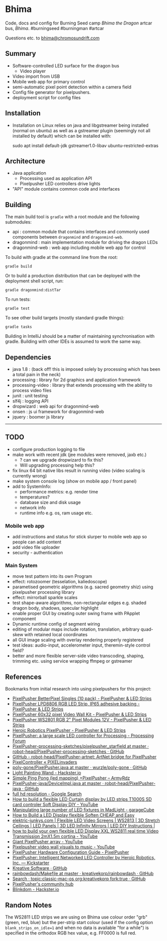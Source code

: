 # Bhima

Code, docs and config for Burning Seed camp _Bhima the Dragon_ artcar bus, _Bhima_. #burningseed #burningman #artcar

Questions etc. to [bhima@chromosundrift.com](mailto:bhima@chromosundrift.com)

## Summary

* Software-controlled LED surface for the dragon bus
    * Video player
* Video import from USB
* Mobile web app for primary control
* semi-automatic pixel point detection within a camera field
* Config file generator for pixelpushers.
* deployment script for config files

## Installation

* Installation on Linux relies on java and libgstreamer being installed (normal on ubuntu) as well as a gstreamer plugin (seemingly not all installed by default) which can be installed with:
    
    sudo apt install default-jdk gstreamer1.0-libav ubuntu-restricted-extras

## Architecture

* Java application
    * Processing used as application API
    * Pixelpusher LED controllers drive lights
* "API" module contains common code and interfaces 

## Building

The main build tool is `gradle` with a root module and the following submodules:
* api : common module that contains interfaces and commonly used components between `dragonmind` and `dragonmind-web`.
* dragonmind : main implementation module for driving the dragon LEDs 
* dragonmind-web : web app including mobile web app for control

To build with gradle at the command line from the root:

```
gradle build
```

Or to build a production distribution that can be deployed with the deployment shell script, run: 

```
gradle dragonmind:distTar
```

To run tests:

```
gradle test
```

To see other build targets (mostly standard gradle things):
```
gradle tasks
```

Building in IntelliJ should be a matter of maintaining synchronisation with gradle. Building with other IDEs is 
assumed to work the same way.

## Dependencies

* java 1.8 : (back off! this is imposed solely by processing which has been a total pain in the neck)
* processing : library for 2d graphics and application framework
* processing-video : library that extends processing with the ability to process video files
* junit : unit testing
* slf4j : logging API
* dropwizard : web api for dragonmind-web
* onsen : js ui framework for dragonmind-web
* jquery : boomer js library

---

## TODO

* configure production logging to file
* make work with recent jdk (jee modules were removed, jaxb etc.)
    * ? can we upgrade dropwizard to fix this?
    * Will upgrading processing help this?
* fix linux 64 bit native libs result in running video (video scaling is currently wrong)
* make system console log (show on mobile app / front panel)
* add to SystemInfo:
    * performance metrics: e.g. render time
    * temperatures?
    * database size and disk usage
    * network info
    * runtime info e.g. os, ram usage etc.

### Mobile web app
    
* add instructions and status for stick slurper to mobile web app so people can add content
* add video file uploader
* security - authentication

### Main System

* move test pattern into its own Program
* effect: rotozoomer (tesselation, kaliedoscope)
* parametised geometric algorithms (e.g. sacred geometry shiz) using pixelpusher processing library
* effect: mirrorball sparkle scales
* test shape-aware algorithms, non-rectangular edges e.g. shaded dragon body, shadows, specular highlight
* enable proper GUI by creating outer swing frame with PApplet component
* Dynamic runtime config of segment wiring
* editing of modular maps include rotation, translation, arbitrary quad-skew with retained local coordinates
* all GUI image scaling with overlay rendering properly registered
* test ideas: audio-input, accelerometer input, theremin-style control field?
* better and more flexible server-side video transcoding, shaping, trimming etc. using service wrapping ffmpeg or 
gstreamer

## References

Bookmarks from initial research into using pixelpushers for this project:

* [PixelPusher BetterPixel Singles (10 pack) - PixelPusher &amp; LED Strips](https://www.illumn.com/pixelpusher-and-led-strips/pixelpusher-betterpixel-singles-10-pack.html)
* [PixelPusher LPD8806 RGB LED Strip, IP65 adhesive backing - PixelPusher &amp; LED Strips](https://www.illumn.com/pixelpusher-and-led-strips/pixelpusher-lpd8806-rgb-led-strip-ip65-adhesive-backing.html)
* [PixelPusher 60x32 pixel Video Wall Kit - PixelPusher &amp; LED Strips](https://www.illumn.com/pixelpusher-and-led-strips/60x32-pixel-video-wall-kit.html)
* [PixelPusher WS2801 RGB 2&quot; Pixel Modules 12V - PixelPusher &amp; LED Strips](https://www.illumn.com/pixelpusher-and-led-strips/pixelpusher-ws2801-rgb-2-pixel-modules-12v.html)
* [Heroic Robotics PixelPusher - PixelPusher &amp; LED Strips](https://www.illumn.com/pixelpusher-and-led-strips/heroic-robotics-pixelpusher.html)
* [PixelPusher: a large scale LED controller for Processing - Processing Forum](https://forum.processing.org/one/topic/pixelpusher-a-large-scale-led-controller-for-processing.html)
* [PixelPusher-processing-sketches/pixelpusher_starfield at master · robot-head/PixelPusher-processing-sketches · GitHub](https://github.com/robot-head/PixelPusher-processing-sketches/tree/master/pixelpusher_starfield)
* [GitHub - robot-head/PixelPusher-artnet: ArtNet bridge for PixelPusher](https://github.com/robot-head/PixelPusher-artnet)
* [PixelController « PIXELinvaders](http://pixelinvaders.ch/?page_id=160)
* [poly-gone/PixelPusher.java at master · wurzle/poly-gone · GitHub](https://github.com/wurzle/poly-gone/blob/master/libraries/PixelPusher/src/com/heroicrobot/dropbit/devices/pixelpusher/PixelPusher.java)
* [Light Painting Wand - Hackster.io](https://www.hackster.io/heroic/light-painting-wand-6dd160)
* [Simple Ping Pong (led mapping) +PixelPusher – ArmyRdz](https://armyrdz.wordpress.com/2018/03/16/simple-ping-pong-led-mapping-pixelpusher/)
* [PixelPusher-java/DeviceImpl.java at master · robot-head/PixelPusher-java · GitHub](https://github.com/robot-head/PixelPusher-java/blob/master/src/com/heroicrobot/dropbit/devices/DeviceImpl.java)
* [full hd resolution - Google Search](https://www.google.com.au/search?q=full+hd+resolution&oq=full+hd+&aqs=chrome.1.69i57j0l5.2406j1j7&sourceid=chrome&ie=UTF-8)
* [How to build a flexible LED Curtain display by LED strips T1000S SD card controler Soft Display DIY - YouTube](https://www.youtube.com/watch?v=sbdvrfwr6Sg)
* [Manipulating large number of LED fixtures in MadLight - garageCube](http://forum.garagecube.com/viewtopic.php?t=9497)
* [How to Build a LED Display flexible Soften CHEAP and Easy](http://buildleddisplay.blogspot.com/)
* [elektric-junkys.com | Flexible LED Video Screens | WS2813 | 3D Stretch Ceilings | LED Panels | 3D LED Infinity Mirrors | LED DIY Instructions |](https://elektric-junkys.com/)
* [how to build your own flexible LED Display XXL WS2811 real time Video Transmission 2mX1.5m cortina - YouTube](https://www.youtube.com/watch?v=e-rdgB_19Fg)
* [Giant PixelPusher array - YouTube](https://www.youtube.com/watch?v=8ROekOZQC6g)
* [Pixelpusher video wall visuals to music - YouTube](https://www.youtube.com/watch?v=NIKhsCvsI6M)
* [PixelPusher Hardware Configuration Guide - PixelPusher](https://sites.google.com/a/heroicrobot.com/pixelpusher/home/getting-started)
* [PixelPusher: Intelligent Networked LED Controller by Heroic Robotics, Inc. — Kickstarter](https://www.kickstarter.com/projects/1319139499/pixelpusher)
* [Kreative Software · GitHub](https://github.com/kreativekorp)
* [rainbowdash/Makefile at master · kreativekorp/rainbowdash · GitHub](https://github.com/kreativekorp/rainbowdash/blob/master/RainbowStudio/Makefile)
* [Search · topic:classic-mac-os org:kreativekorp fork:true · GitHub](https://github.com/search?q=topic%3Aclassic-mac-os+org%3Akreativekorp+fork%3Atrue)
* [PixelPusher&#39;s community hub](https://www.hackster.io/pixelpusher)
* [Blinkdom - Hackster.io](https://www.hackster.io/r26d/blinkdom-b690e4)




## Random Notes

The WS2811 LED strips we are using on Bhima use colour order "grb" (green, red, blue) but the per-strip start colour
(used if the config option `blank_strips_on_idle=1` and when no data is available "for a while") is specified in the
 orthodox RGB hex value, e.g. FF0000 is full red.


